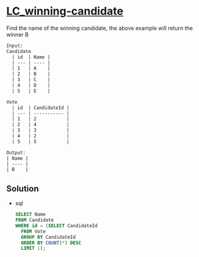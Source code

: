 # [LC_winning-candidate](https://leetcode.com/problems/winning-candidate)

Find the name of the winning candidate, the above example will return the winner B

```txt
Input:
Candidate
  | id  | Name |
  | --- | ---- |
  | 1   | A    |
  | 2   | B    |
  | 3   | C    |
  | 4   | D    |
  | 5   | E    |

Vote
  | id  | CandidateId |
  | --- | ----------- |
  | 1   | 2           |
  | 2   | 4           |
  | 3   | 3           |
  | 4   | 2           |
  | 5   | 5           |

Output:
| Name |
| ---- |
| B    |
```

## Solution

* sql

  ```sql
  SELECT Name
  FROM Candidate
  WHERE id = (SELECT CandidateId
    FROM Vote
    GROUP BY CandidateId
    ORDER BY COUNT(*) DESC
    LIMIT 1);
  ```

